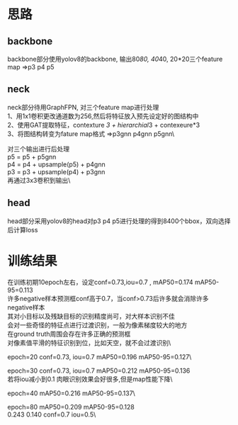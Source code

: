 # 思路
## backbone
backbone部分使用yolov8的backbone, 输出80*80, 40*40, 20*20三个feature map =>p3 p4 p5

## neck
neck部分待用GraphFPN, 对三个feature map进行处理\
1、用1x1卷积更改通道数为256,然后将特征放入预先设定好的图结构中\
2、使用GAT提取特征，contexture *3 + hierarchial*3 + contexeure*3\
3、将图结构转变为fature map格式 =>p3gnn p4gnn p5gnn\

对三个输出进行后处理\
p5 = p5 + p5gnn\
p4 = p4 + upsample(p5) + p4gnn\
p3 = p3 + upsample(p4) + p3gnn\
再通过3x3卷积到输出\

## head
head部分采用yolov8的head对p3 p4 p5进行处理的得到8400个bbox，双向选择后计算loss

# 训练结果
在训练初期10epoch左右，设定conf=0.73,iou=0.7 , mAP50=0.174  mAP50-95=0.113\
许多negative样本预测框conf高于0.7，当conf>0.73后许多就会消除许多negative样本\
其对小目标以及残缺目标的识别精度尚可，对大样本识别不佳\
会对一些奇怪的特征点进行过渡识别，一般为像素梯度较大的地方\
在ground truth周围会存在许多正确的预测框 \
对像素值平滑的特征识别到位，比如天空，就不会过渡识别\

epoch=20 conf=0.73, iou=0.7 mAP50=0.196 mAP50-95=0.127\

epoch=30 conf=0.73, iou=0.7 mAP50=0.212 mAP50-95=0.136 \
若将iou减小到0.1 肉眼识别效果会好很多,但是map性能下降\

epoch=40 mAP50=0.216 mAP50-95=0.137\

epoch=80 mAP50=0.209 mAP50-95=0.128\
0.243 0.140 conf=0.7 iou=0.5\
